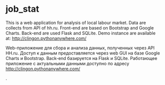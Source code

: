 # job_stat
This is a web application for analysis of local labour market. Data are collects from API of hh.ru. Front-end are based on Bootstrap and Google Charts. Back-end are used Flask and SQLite. Demo instance are available at: http://clingon.pythonanywhere.com/

Web-приложение для сбора и анализа данных, полученных через API HH.ru. Доступ к данным предоставляется через web GUI на базе Google Charts и Bootstrap. Back-end базируется на Flask и SQLite. Работающее приложение с актуальными данными доступно по адресу http://clingon.pythonanywhere.com/

.
